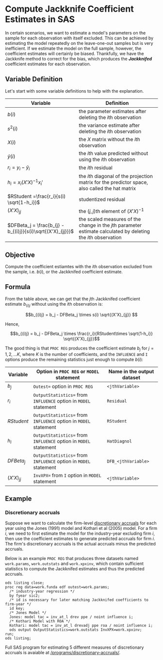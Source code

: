# Compute Jackknife Coefficient Estimates in SAS

In certain scenarios, we want to estimate a model's parameters on the sample for
each observation with itself excluded. This can be achieved by estimating the
model repeatedly on the leave-one-out samples but is very inefficient. If we
estimate the model on the full sample, however, the coefficient estimates will
certainly be biased. Thankfully, we have the Jackknife method to correct for the
bias, which produces the ***Jackknifed*** coefficient estimates for each
observation.

## Variable Definition

Let's start with some variable definitions to help with the explanation.

| Variable                                                    | Definition                                                                                                     |
|-------------------------------------------------------------|----------------------------------------------------------------------------------------------------------------|
| $b(i)$                                                      | the parameter estimates after deleting the $i$th observation                                                   |
| $s^2(i)$                                                    | the variance estimate after deleting the $i$th observation                                                     |
| $X(i)$                                                      | the $X$ matrix without the $i$th observation                                                                   |
| $\hat{y}(i)$                                                | the $i$th value predicted without using the $i$th observation                                                  |
| $r_i = y_i - \hat{y}_i$                                     | the $i$th residual                                                                                             |
| $h_i = x_i(X'X)^{-1}x_i'$                                   | the $i$th diagonal of the projection matrix for the predictor space, also called the hat matrix                |
| $RStudent =\frac{r_i}{s(i) \sqrt{1-h_i}}$                   | studentized residual                                                                                           |
| $(X'X)_{jj}$                                                | the $(j,j)$th element of $(X'X)^{-1}$                                                                          |
| $DFBeta_j = \frac{b_{j} - b_{(i)j}}{s(i)\sqrt{(X'X)_{jj}}}$ | the scaled measures of the change in the $j$th parameter estimate calculated by deleting the $i$th observation |

## Objective

Compute the coefficient estiamtes with the $i$th observation excluded from the
sample, i.e. $b(i)$, or the Jackknifed coefficient estimate.

## Formula

From the table above, we can get that the $j$th Jackknifed coefficient estimate
$b_{(i)j}$ without using the $i$th observation is:

$$b_{(i)j} = b_j - DFBeta_j \times s(i) \sqrt{(X'X)_{jj}} $$

Hence,

$$b_{(i)j} = b_j - DFBeta_j \times \frac{r_i}{RStudent\times \sqrt{1-h_i}} \sqrt{(X'X)_{jj}}$$

The good thing is that `PROC REG` produces the coefficient estimate $b_j$ for
$j=1,2,...K$, where $K$ is the number of coefficients, and the `INFLUENCE` and
`I` options produce the remaining statistics just enough to compute $b(i)$:

| Variable     | Option in `PROC REG` or `MODEL` statement                        | Name in the output dataset |
|--------------|------------------------------------------------------------------|----------------------------|
| $b_j$        | `Outest=` option in `PROC REG`                                   | `<jthVariable>`            |
| $r_i$        | `OutputStatistics=` from `INFLUENCE` option in `MODEL` statement | `Residual`                 |
| $RStudent$   | `OutputStatistics=` from `INFLUENCE` option in `MODEL` statement | `RStudent`                 |
| $h_i$        | `OutputStatistics=` from `INFLUENCE` option in `MODEL` statement | `HatDiagnol`               |
| $DFBeta_j$   | `OutputStatistics=` from `INFLUENCE` option in `MODEL` statement | `DFB_<jthVariable>`        |
| $(X'X)_{jj}$ | `InvXPX=` from `I` option in `MODEL` statement                   | `<jthVariable>`            |

## Example

### Discretionary accruals
Suppose we want to calculate the firm-level [discretionary
accruals](/documentation/discretionary-accruals/) for each year using the Jones
(1991) model and Kothari et al (2005) model. For a firm $i$, we need to first
estimate the model for the industry-year excluding firm $i$, then use the
coefficient estimates to generate predicted accruals for firm $i$. The firm's
discretionary accruals is the actual accruals minus the predicted accruals.

Below is an example `PROC REG` that produces three datasets named `work.params`,
`work.outstats` and `work.xpxinv`, which contain sufficient statistics to
compute the Jackknifed estimates and thus the predicted accruals.

```sas linenums="1"
ods listing close; 
proc reg data=work.funda edf outest=work.params;
  /* industry-year regression */
  by fyear sic2;
  /* id is necessary for later matching Jackknifed coefficients to firm-year */
  id key;
  /* Jones Model */
  Jones: model tac = inv_at_l drev ppe / noint influence i;
  /* Kothari Model with ROA */
  Kothari: model tac = inv_at_l drevadj ppe roa / noint influence i;
  ods output OutputStatistics=work.outstats InvXPX=work.xpxinv;
run;
ods listing;
```

Full SAS program for estimating 5 different measures of discretionary accruals is avaiable at [/programs/discretionary-accruals/](/programs/discretionary-accruals/).